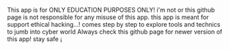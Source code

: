 This app is for ONLY EDUCATION PURPOSES ONLY! i'm not or this github page is not responsible for any misuse of this app.
this app is meant for support ethical hacking...! comes step by step to explore tools and technics to jumb into cyber world
Always check this github page for newer version of this app! stay safe ¡
